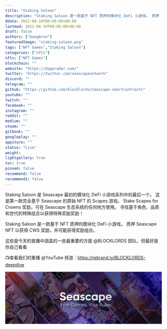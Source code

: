 ```yaml
---
title: "Staking Saloon"
description: "Staking Saloon 是一款基于 NFT 质押的模块化 DeFi 小游戏。 质押 Seascape NFT 以获得 CWS 奖励，并可能获得奖励组合。"
ddate: 2022-08-19T00:00:00+08:00
lastmod: 2022-08-19T00:00:00+08:00
draft: false
authors: ["boogArno"]
featuredImage: "staking-saloon.png"
tags: ["NFT Games","Staking Saloon"]
categories: ["nfts"]
nfts: ["NFT Games"]
blockchain: ""
website: "https://dappradar.com/"
twitter: "https://twitter.com/seascapenetwork"
discord: ""
telegram: ""
github: "https://github.com/blocklords/seascape-smartcontracts"
youtube: ""
twitch: ""
facebook: ""
instagram: ""
reddit: ""
medium: ""
steam: ""
gitbook: ""
googleplay: ""
appstore: ""
status: "Live"
weight: 
lightgallery: true
toc: true
pinned: false
recommend: false
recommend1: false
---
```

Staking Saloon 是 Seascape 最初的模块化 DeFi 小游戏系列中的最后一个。 这是第一款完全基于 Seascape 的原始 NFT 的 Scapes 游戏。 Stake Scapes for Crowns 奖励，可在 Seascape 生态系统的任何地方使用。 寻找基于角色、品质和世代的特殊组合以获得特殊奖励奖励！

Staking Saloon 是一款基于 NFT 质押的模块化 DeFi 小游戏。 质押 Seascape NFT 以获得 CWS 奖励，并可能获得奖励组合。

这些是今天的直播中涵盖的一些最重要的方面
@BLOCKLORDS
  团队，但最好是你自己看看

📺查看我们的重播
@YouTube
  频道：https://rebrand.ly/BLOCKLORDS-deepdive

![1080x360](1080x360.jpg)

